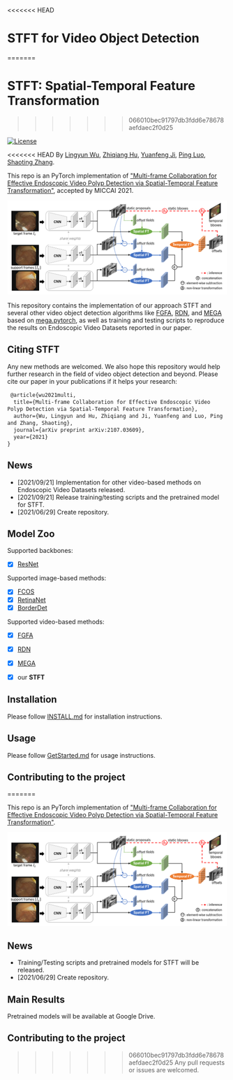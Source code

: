 <<<<<<< HEAD
# STFT for Video Object Detection
=======
# STFT: Spatial-Temporal Feature Transformation
>>>>>>> 066010bec91797db3fdd6e78678aefdaec2f0d25

[![License](https://img.shields.io/badge/license-BSD-blue.svg)](LICENSE)


<<<<<<< HEAD
By [Lingyun Wu](https://scholar.google.com/citations?user=WmAYPtkAAAAJ&hl=en), [Zhiqiang Hu](https://scholar.google.com/citations?hl=en&user=n8E_lV8AAAAJ), [Yuanfeng Ji](https://scholar.google.com/citations?hl=en&user=7HGv1bkAAAAJ), [Ping Luo](http://luoping.me/), [Shaoting Zhang](https://scholar.google.com/citations?hl=en&user=oiBMWK4AAAAJ).

This repo is an PyTorch implementation of ["Multi-frame Collaboration for Effective Endoscopic Video Polyp Detection via Spatial-Temporal Feature Transformation"](https://arxiv.org/abs/2107.03609), accepted by MICCAI 2021. 


![Framework Overview](images/framework.png)

This repository contains the implementation of our approach STFT and several other video object detection algorithms like [FGFA](http://openaccess.thecvf.com/content_iccv_2017/html/Zhu_Flow-Guided_Feature_Aggregation_ICCV_2017_paper.html), [RDN](https://openaccess.thecvf.com/content_ICCV_2019/papers/Deng_Relation_Distillation_Networks_for_Video_Object_Detection_ICCV_2019_paper.pdf), and [MEGA](https://openaccess.thecvf.com/content_CVPR_2020/papers/Chen_Memory_Enhanced_Global-Local_Aggregation_for_Video_Object_Detection_CVPR_2020_paper.pdf) based on [mega.pytorch](https://github.com/Scalsol/mega.pytorch), as well as training and testing scripts to reproduce the results on Endoscopic Video Datasets reported in our paper. 


## Citing STFT
Any new methods are welcomed. We also hope this repository would help further research in the field of video object detection and beyond. Please cite our paper in your publications if it helps your research:
```
 @article{wu2021multi,
  title={Multi-frame Collaboration for Effective Endoscopic Video Polyp Detection via Spatial-Temporal Feature Transformation},
  author={Wu, Lingyun and Hu, Zhiqiang and Ji, Yuanfeng and Luo, Ping and Zhang, Shaoting},
  journal={arXiv preprint arXiv:2107.03609},
  year={2021}
}
```


## News


<!-- - [2021/xx/xx] Implementation on ImageNet VID dataset will be added. -->
- [2021/09/21] Implementation for other video-based methods on Endoscopic Video Datasets released.
- [2021/09/21] Release training/testing scripts and the pretrained model for STFT.
- [2021/06/29] Create repository.



## Model Zoo

Supported backbones:

- [x] [ResNet](https://openaccess.thecvf.com/content_cvpr_2016/papers/He_Deep_Residual_Learning_CVPR_2016_paper.pdf)

Supported image-based methods:

- [x] [FCOS](https://openaccess.thecvf.com/content_ICCV_2019/papers/Tian_FCOS_Fully_Convolutional_One-Stage_Object_Detection_ICCV_2019_paper.pdf)
- [x] [RetinaNet](https://openaccess.thecvf.com/content_ICCV_2017/papers/Lin_Focal_Loss_for_ICCV_2017_paper.pdf)
- [x] [BorderDet](https://arxiv.org/pdf/2007.11056.pdf)

Supported video-based methods:

- [x] [FGFA](http://openaccess.thecvf.com/content_iccv_2017/html/Zhu_Flow-Guided_Feature_Aggregation_ICCV_2017_paper.html)
- [x] [RDN](https://openaccess.thecvf.com/content_ICCV_2019/papers/Deng_Relation_Distillation_Networks_for_Video_Object_Detection_ICCV_2019_paper.pdf)
- [x] [MEGA](https://openaccess.thecvf.com/content_CVPR_2020/papers/Chen_Memory_Enhanced_Global-Local_Aggregation_for_Video_Object_Detection_CVPR_2020_paper.pdf)
- [x] our **STFT**



## Installation

Please follow [INSTALL.md](INSTALL.md) for installation instructions.


## Usage

Please follow [GetStarted.md](GetStarted.md) for usage instructions.


## Contributing to the project

=======
<!-- By [Lingyun Wu](https://scholar.google.com/citations?user=WmAYPtkAAAAJ&hl=en), [Zhiqiang Hu](https://scholar.google.com/citations?hl=en&user=n8E_lV8AAAAJ), [Yuanfeng Ji](https://scholar.google.com/citations?hl=en&user=7HGv1bkAAAAJ), [Ping Luo](https://scholar.google.com/citations?user=aXdjxb4AAAAJ&hl=en), [Shaoting Zhang](https://scholar.google.com/citations?hl=en&user=oiBMWK4AAAAJ). -->

This repo is an PyTorch implementation of ["Multi-frame Collaboration for Effective Endoscopic Video Polyp Detection via Spatial-Temporal Feature Transformation"](https://arxiv.org/abs/2107.03609).
<!-- , accepted by MICCAI 2021.  -->

<!-- This repo is an PyTorch implementation of ["Multi-frame Collaboration for Effective Endoscopic Video Polyp Detection via Spatial-Temporal Feature Transformation"](), accepted by MICCAI 2021.  -->

![Framework Overview](images/framework.png)

<!-- This repository contains the implementation of our approach STFT and several other algorithms like [FGFA](http://openaccess.thecvf.com/content_iccv_2017/html/Zhu_Flow-Guided_Feature_Aggregation_ICCV_2017_paper.html), [RDN](https://arxiv.org/abs/1908.09511), and [MEGA](https://arxiv.org/abs/2003.12063) based on [mega.pytorch](https://github.com/Scalsol/mega.pytorch), as well as some pretrained models to reproduce the results on Endoscopic Video Datasets and ImageNetVID reported in our paper. 

 -->
## News

<!-- - [2021/08/30] Implementation for image-based SOTA methods (e.g., FCOS, RetinaNet, BorderDet) will be updated.
- [2021/08/17] Demo for visualization will be added.
- [2021/08/14] Results on ImageNetVID will be added.
- [2021/07/28] Implementation for more video-based SOTA methods (e.g., FGFA, RDN, MEGA) released. -->
<!-- - [2021/07/10] Release training/testing scripts and pretrained models for STFT. -->
- Training/Testing scripts and pretrained models for STFT will be released.
- [2021/06/29] Create repository.

## Main Results

Pretrained models will be available at Google Drive.

## Contributing to the project
>>>>>>> 066010bec91797db3fdd6e78678aefdaec2f0d25
Any pull requests or issues are welcomed.
